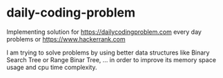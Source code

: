 # daily-coding-problem
Implementing solution for https://dailycodingproblem.com every day problems or https://www.hackerrank.com

I am trying to solve problems by using better data structures like Binary Search Tree or Range Binar Tree, ... in order to improve its memory space usage and cpu time complexity.
